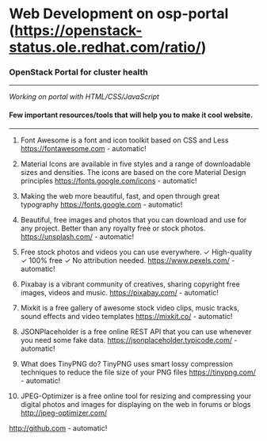 # Web Development on osp-portal (https://openstack-status.ole.redhat.com/ratio/)

### OpenStack Portal for cluster health
-----------------------------------
*Working on portal with HTML/CSS/JavaScript*

#### Few important resources/tools that will help you to make it cool website.
-------------------------------------------------------------------------
1) Font Awesome is a font and icon toolkit based on CSS and Less
https://fontawesome.com - automatic!

2) Material Icons are available in five styles and a range of downloadable sizes and densities. The icons are based on the core Material Design principles
https://fonts.google.com/icons - automatic!

3) Making the web more beautiful, fast, and open through great typography
https://fonts.google.com - automatic!

4) Beautiful, free images and photos that you can download and use for any project. Better than any royalty free or stock photos.
https://unsplash.com/ - automatic!

5) Free stock photos and videos you can use everywhere. ✓ High-quality ✓ 100% free ✓ No attribution needed.
https://www.pexels.com/ - automatic!

6) Pixabay is a vibrant community of creatives, sharing copyright free images, videos and music. 
https://pixabay.com/ - automatic!

7) Mixkit is a free gallery of awesome stock video clips, music tracks, sound effects and video templates
https://mixkit.co/ - automatic!

8) JSONPlaceholder is a free online REST API that you can use whenever you need some fake data.
https://jsonplaceholder.typicode.com/ - automatic!

9) What does TinyPNG do? TinyPNG uses smart lossy compression techniques to reduce the file size of your PNG files
https://tinypng.com/ - automatic!

10) JPEG-Optimizer is a free online tool for resizing and compressing your digital photos and images for displaying on the web in forums or blogs
http://jpeg-optimizer.com/

http://github.com - automatic!
